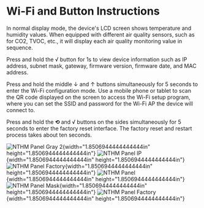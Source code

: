 # Wi-Fi and Button Instructions

In normal display mode, the device's LCD screen shows temperature and humidity values. When equipped with different air quality sensors, such as for CO2, TVOC, etc., it will display each air quality monitoring value in sequence.

Press and hold the √ button for 1s to view device information such as IP address, subnet mask, gateway, firmware version, firmware date, and MAC address.

Press and hold the middle ↓ and ↑ buttons simultaneously for 5 seconds to enter the Wi-Fi configuration mode. Use a mobile phone or tablet to scan the QR code displayed on the screen to access the Wi-Fi setup program, where you can set the SSID and password for the Wi-Fi AP the device will connect to.

Press and hold the **⟲** and √ buttons on the sides simultaneously for 5 seconds to enter the factory reset interface. The factory reset and restart process takes about ten seconds.

![NTHM Panel Gray 2](assets/media/image1.png){width="1.8506944444444444in" height="1.8506944444444444in"}
![NTHM Panel IP](assets/media/image2.png){width="1.8506944444444444in" height="1.8506944444444444in"}
![NTHM Panel Factory](assets/media/image3.png){width="1.8506944444444444in" height="1.8506944444444444in"}
![NTHM Panel](assets/media/image4.png){width="1.8506944444444444in" height="1.8506944444444444in"}
![NTHM Panel Mask](assets/media/image5.png){width="1.8506944444444444in" height="1.8506944444444444in"}
![NTHM Panel Factory](assets/media/image6.png){width="1.8506944444444444in" height="1.8506944444444444in"}
